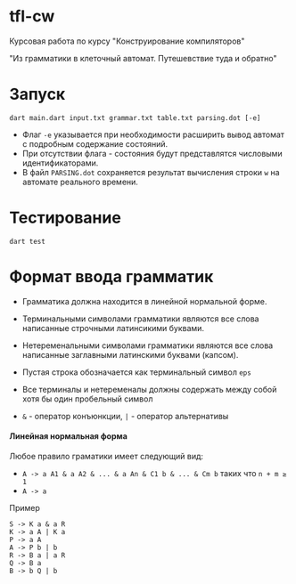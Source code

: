 # tfl-cw
Курсовая работа по курсу "Конструирование компиляторов"

"Из грамматики в клеточный автомат. Путешевствие туда и обратно"


# Запуск 
```
dart main.dart input.txt grammar.txt table.txt parsing.dot [-e]
```
- Флаг ```-e``` указывается при необходимости расширить вывод автомат с подробным содержание состояний. <br/>
- При отсутствии флага - состояния будут представлятся числовыми идентификаторами.<br/>
- В файл ```PARSING.dot``` сохраняется результат вычисления строки ```w``` на автомате реального времени. 
# Тестирование 
```
dart test
```

# Формат ввода грамматик

- Грамматика должна находится в линейной нормальной форме.

- Терминальными символами грамматики являются все слова написанные строчными латинсикими буквами.

- Нетеременальными символами грамматики являются все слова написанные заглавными латинскими буквами (капсом).

- Пустая строка обозначается как терминальный символ ```eps```

- Все терминалы и нетеременалы должны содержать между собой хотя бы один пробельный символ

- ```&``` - оператор конъюнкции, ```|``` - оператор альтернативы

#### Линейная нормальная форма 
Любое правило граматики имеет следующий вид: </br>
- ```A -> a A1 & a A2 & ... & a An & C1 b & ... & Cm b``` таких что ```n + m ≥ 1```</br>
- ```A -> a```

Пример 
```
S -> K a & a R 
K -> a A | K a 
P -> a A 
A -> P b | b
R -> B a | a R 
Q -> B a 
B -> b Q | b 
```
